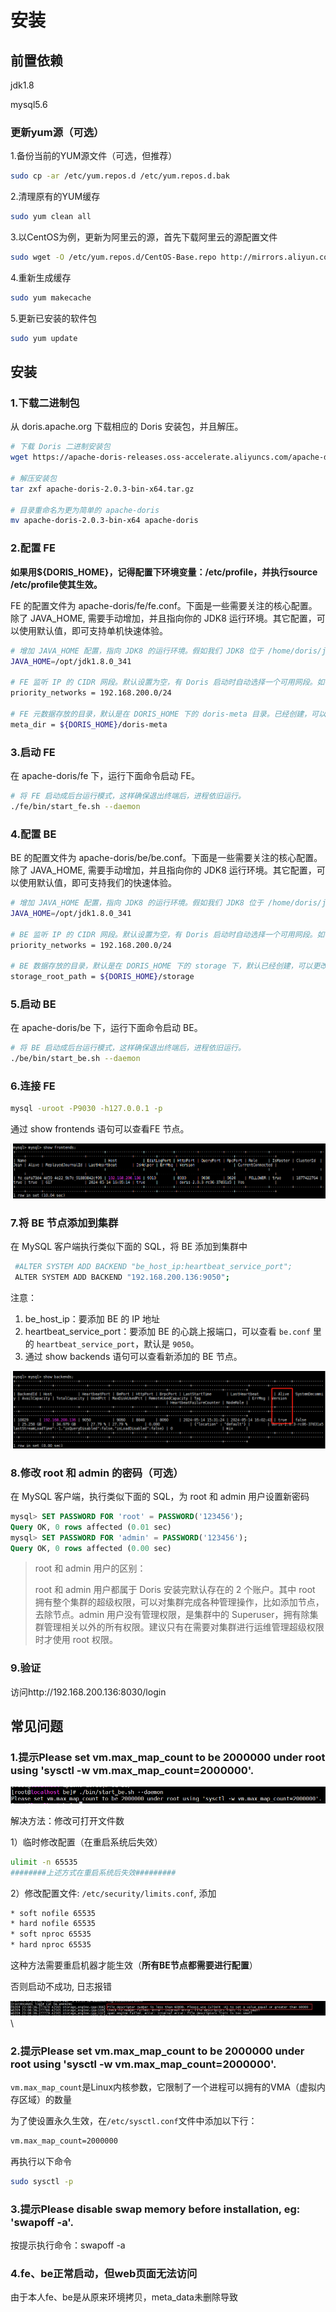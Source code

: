 # 安装

## 前置依赖

jdk1.8

mysql5.6

### 更新yum源（可选）

1.备份当前的YUM源文件（可选，但推荐）

~~~sh
sudo cp -ar /etc/yum.repos.d /etc/yum.repos.d.bak
~~~

2.清理原有的YUM缓存

```sh
sudo yum clean all
```

3.以CentOS为例，更新为阿里云的源，首先下载阿里云的源配置文件

```sh
sudo wget -O /etc/yum.repos.d/CentOS-Base.repo http://mirrors.aliyun.com/repo/Centos-7.repo
```

4.重新生成缓存

```sh
sudo yum makecache
```

5.更新已安装的软件包

```sh
sudo yum update
```

## 安装

### 1.下载二进制包

从 doris.apache.org 下载相应的 Doris 安装包，并且解压。

```Bash
# 下载 Doris 二进制安装包
wget https://apache-doris-releases.oss-accelerate.aliyuncs.com/apache-doris-2.0.3-bin-x64.tar.gz

# 解压安装包
tar zxf apache-doris-2.0.3-bin-x64.tar.gz

# 目录重命名为更为简单的 apache-doris 
mv apache-doris-2.0.3-bin-x64 apache-doris
```

### 2.配置 FE

**如果用${DORIS_HOME}，记得配置下环境变量：/etc/profile，并执行source /etc/profile使其生效。**

FE 的配置文件为 apache-doris/fe/fe.conf。下面是一些需要关注的核心配置。除了 JAVA_HOME, 需要手动增加，并且指向你的 JDK8 运行环境。其它配置，可以使用默认值，即可支持单机快速体验。

```sh
# 增加 JAVA_HOME 配置，指向 JDK8 的运行环境。假如我们 JDK8 位于 /home/doris/jdk8, 则设置如下
JAVA_HOME=/opt/jdk1.8.0_341

# FE 监听 IP 的 CIDR 网段。默认设置为空，有 Doris 启动时自动选择一个可用网段。如有多个网段，需要指定一个网段，可以类似设置 priority_networks=192.168.0.0/24
priority_networks = 192.168.200.0/24

# FE 元数据存放的目录，默认是在 DORIS_HOME 下的 doris-meta 目录。已经创建，可以更改为你的元数据存储路径。
meta_dir = ${DORIS_HOME}/doris-meta
```

### 3.启动 FE

在 apache-doris/fe 下，运行下面命令启动 FE。

```Bash
# 将 FE 启动成后台运行模式，这样确保退出终端后，进程依旧运行。
./fe/bin/start_fe.sh --daemon
```

### 4.配置 BE

BE 的配置文件为 apache-doris/be/be.conf。下面是一些需要关注的核心配置。除了 JAVA_HOME, 需要手动增加，并且指向你的 JDK8 运行环境。其它配置，可以使用默认值，即可支持我们的快速体验。

```sh
# 增加 JAVA_HOME 配置，指向 JDK8 的运行环境。假如我们 JDK8 位于 /home/doris/jdk8, 则设置如下
JAVA_HOME=/opt/jdk1.8.0_341

# BE 监听 IP 的 CIDR 网段。默认设置为空，有 Doris 启动时自动选择一个可用网段。如有多个网段，需要指定一个网段，可以类似设置 priority_networks=192.168.0.0/24
priority_networks = 192.168.200.0/24

# BE 数据存放的目录，默认是在 DORIS_HOME 下的 storage 下，默认已经创建，可以更改为你的数据存储路径
storage_root_path = ${DORIS_HOME}/storage
```

### 5.启动 BE

在 apache-doris/be 下，运行下面命令启动 BE。

```Bash
# 将 BE 启动成后台运行模式，这样确保退出终端后，进程依旧运行。
./be/bin/start_be.sh --daemon
```

### 6.连接 FE

```Bash
mysql -uroot -P9030 -h127.0.0.1 -p
```

通过 show frontends 语句可以查看FE 节点。

![image-20240514160528504](images/image-20240514160528504.png)

### 7.将 BE 节点添加到集群

在 MySQL 客户端执行类似下面的 SQL，将 BE 添加到集群中

```sh
 #ALTER SYSTEM ADD BACKEND "be_host_ip:heartbeat_service_port";
 ALTER SYSTEM ADD BACKEND "192.168.200.136:9050";
```

注意：

1. be_host_ip：要添加 BE 的 IP 地址
2. heartbeat_service_port：要添加 BE 的心跳上报端口，可以查看 `be.conf` 里的 `heartbeat_service_port`，默认是 `9050`。
3. 通过 show backends 语句可以查看新添加的 BE 节点。

![image-20240514160323214](images/image-20240514160323214.png)

### 8.修改 root 和 admin 的密码（可选）

在 MySQL 客户端，执行类似下面的 SQL，为 root 和 admin 用户设置新密码

```sql
mysql> SET PASSWORD FOR 'root' = PASSWORD('123456');                                                                                  
Query OK, 0 rows affected (0.01 sec)                                                                                                                                                           
mysql> SET PASSWORD FOR 'admin' = PASSWORD('123456');                                                                                   
Query OK, 0 rows affected (0.00 sec)        
```

> root 和 admin 用户的区别：
>
> root 和 admin 用户都属于 Doris 安装完默认存在的 2 个账户。其中 root 拥有整个集群的超级权限，可以对集群完成各种管理操作，比如添加节点，去除节点。admin 用户没有管理权限，是集群中的 Superuser，拥有除集群管理相关以外的所有权限。建议只有在需要对集群进行运维管理超级权限时才使用 root 权限。

### 9.验证

访问http://192.168.200.136:8030/login

## 常见问题

### 1.提示Please set vm.max_map_count to be 2000000 under root using 'sysctl -w vm.max_map_count=2000000'.

![image-20240514102018063](images/image-20240514102018063.png)

解决方法：修改可打开文件数

1）临时修改配置（在重启系统后失效）

~~~sh
ulimit -n 65535
########上述方式在重启系统后失效#########
~~~

2）修改配置文件: `/etc/security/limits.conf`, 添加

~~~sh
* soft nofile 65535 
* hard nofile 65535 
* soft nproc 65535 
* hard nproc 65535
~~~

这种方法需要重启机器才能生效（**所有BE节点都需要进行配置**）

否则启动不成功, 日志报错

![img](images/wps1.jpg)\

### 2.提示Please set vm.max_map_count to be 2000000 under root using 'sysctl -w vm.max_map_count=2000000'.

`vm.max_map_count`是Linux内核参数，它限制了一个进程可以拥有的VMA（虚拟内存区域）的数量

为了使设置永久生效，在`/etc/sysctl.conf`文件中添加以下行：

~~~sh
vm.max_map_count=2000000
~~~

再执行以下命令

~~~sh
sudo sysctl -p
~~~

### 3.提示Please disable swap memory before installation, eg: 'swapoff -a'.

按提示执行命令：swapoff -a

### 4.fe、be正常启动，但web页面无法访问

由于本人fe、be是从原来环境拷贝，meta_data未删除导致

